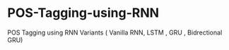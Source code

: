 # POS-Tagging-using-RNN
POS Tagging using RNN Variants ( Vanilla RNN, LSTM , GRU , Bidrectional GRU)
